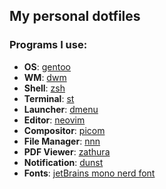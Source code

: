 ## My personal dotfiles

### Programs I use:
+ **OS**: [gentoo](https://www.gentoo.org/)
+ **WM**: [dwm](https://dwm.suckless.org/)
+ **Shell**: [zsh](https://www.zsh.org/)
+ **Terminal**: [st](https://st.suckless.org/)
+ **Launcher**: [dmenu](https://tools.suckless.org/dmenu/)
+ **Editor**: [neovim](https://github.com/neovim/neovim)
+ **Compositor**: [picom](https://github.com/yshui/picom)
+ **File Manager**: [nnn](https://github.com/jarun/nnn)
+ **PDF Viewer**: [zathura](https://github.com/pwmt/zathura)
+ **Notification**: [dunst](https://github.com/dunst-project/dunst)
+ **Fonts**: [jetBrains mono nerd font](https://github.com/JetBrains/JetBrainsMono)
